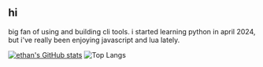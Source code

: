 ## hi

big fan of using and building cli tools. i started learning python in april 2024, but i've really been enjoying javascript and lua lately.

[![ethan's GitHub stats](https://github-readme-stats.vercel.app/api?username=wheat-thin-wiens&show_icons=true&theme=radical)](https://github.com/wheat-thin-wiens/github-readme-stats)
![Top Langs](https://github-readme-stats.vercel.app/api/top-langs/?username=wheat-thin-wiens&layout=compact%theme=radical)

